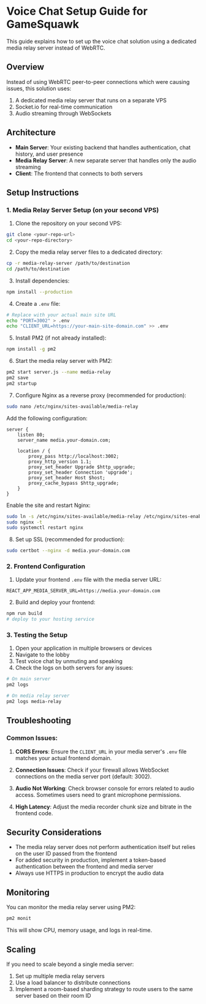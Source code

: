 # Voice Chat Setup Guide for GameSquawk

This guide explains how to set up the voice chat solution using a dedicated media relay server instead of WebRTC.

## Overview

Instead of using WebRTC peer-to-peer connections which were causing issues, this solution uses:

1. A dedicated media relay server that runs on a separate VPS
2. Socket.io for real-time communication
3. Audio streaming through WebSockets

## Architecture

- **Main Server**: Your existing backend that handles authentication, chat history, and user presence
- **Media Relay Server**: A new separate server that handles only the audio streaming
- **Client**: The frontend that connects to both servers

## Setup Instructions

### 1. Media Relay Server Setup (on your second VPS)

1. Clone the repository on your second VPS:

```bash
git clone <your-repo-url>
cd <your-repo-directory>
```

2. Copy the media relay server files to a dedicated directory:

```bash
cp -r media-relay-server /path/to/destination
cd /path/to/destination
```

3. Install dependencies:

```bash
npm install --production
```

4. Create a `.env` file:

```bash
# Replace with your actual main site URL
echo "PORT=3002" > .env
echo "CLIENT_URL=https://your-main-site-domain.com" >> .env
```

5. Install PM2 (if not already installed):

```bash
npm install -g pm2
```

6. Start the media relay server with PM2:

```bash
pm2 start server.js --name media-relay
pm2 save
pm2 startup
```

7. Configure Nginx as a reverse proxy (recommended for production):

```bash
sudo nano /etc/nginx/sites-available/media-relay
```

Add the following configuration:

```nginx
server {
    listen 80;
    server_name media.your-domain.com;

    location / {
        proxy_pass http://localhost:3002;
        proxy_http_version 1.1;
        proxy_set_header Upgrade $http_upgrade;
        proxy_set_header Connection 'upgrade';
        proxy_set_header Host $host;
        proxy_cache_bypass $http_upgrade;
    }
}
```

Enable the site and restart Nginx:

```bash
sudo ln -s /etc/nginx/sites-available/media-relay /etc/nginx/sites-enabled/
sudo nginx -t
sudo systemctl restart nginx
```

8. Set up SSL (recommended for production):

```bash
sudo certbot --nginx -d media.your-domain.com
```

### 2. Frontend Configuration

1. Update your frontend `.env` file with the media server URL:

```
REACT_APP_MEDIA_SERVER_URL=https://media.your-domain.com
```

2. Build and deploy your frontend:

```bash
npm run build
# deploy to your hosting service
```

### 3. Testing the Setup

1. Open your application in multiple browsers or devices
2. Navigate to the lobby
3. Test voice chat by unmuting and speaking
4. Check the logs on both servers for any issues:

```bash
# On main server
pm2 logs

# On media relay server
pm2 logs media-relay
```

## Troubleshooting

### Common Issues:

1. **CORS Errors**: Ensure the `CLIENT_URL` in your media server's `.env` file matches your actual frontend domain.

2. **Connection Issues**: Check if your firewall allows WebSocket connections on the media server port (default: 3002).

3. **Audio Not Working**: Check browser console for errors related to audio access. Sometimes users need to grant microphone permissions.

4. **High Latency**: Adjust the media recorder chunk size and bitrate in the frontend code.

## Security Considerations

- The media relay server does not perform authentication itself but relies on the user ID passed from the frontend
- For added security in production, implement a token-based authentication between the frontend and media server
- Always use HTTPS in production to encrypt the audio data

## Monitoring

You can monitor the media relay server using PM2:

```bash
pm2 monit
```

This will show CPU, memory usage, and logs in real-time.

## Scaling

If you need to scale beyond a single media server:

1. Set up multiple media relay servers
2. Use a load balancer to distribute connections
3. Implement a room-based sharding strategy to route users to the same server based on their room ID 